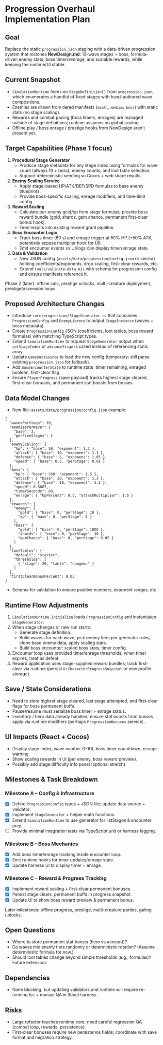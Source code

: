 # Progression Overhaul Implementation Plan

## Goal
Replace the static `progression.json` staging with a data-driven progression system that matches **NewDesign.md**: 10-wave stages + boss, formula-driven enemy stats, boss timers/enrage, and scalable rewards, while keeping the runtime/UI stable.

## Current Snapshot
- `SimulationRuntime` feeds on `StageDefinition[]` from `progression.json`, which enumerates a handful of fixed stages with hand-authored wave compositions.
- Enemies are drawn from tiered manifests (`small`, `medium`, `boss`) with static stats (no stage scaling).
- Rewards and combat pacing (boss timers, enrages) are managed outside of stage definitions; runtime assumes no global scaling.
- Offline play / boss enrage / prestige hooks from NewDesign aren’t present yet.

## Target Capabilities (Phase 1 focus)
1. **Procedural Stage Generator**
   - Produce stage metadata for any stage index using formulas for wave count (always 10 + boss), enemy counts, and loot table selection.
   - Support deterministic seeding so Cocos + web share results.
2. **Enemy Scaling Service**
   - Apply stage-based HP/ATK/DEF/SPD formulas to base enemy blueprints.
   - Provide boss-specific scaling, enrage modifiers, and time-limit config.
3. **Reward Scaling**
   - Calculate per-enemy gold/xp from stage formulas; provide boss reward bundle (gold, shards, gem chance, permanent first-clear bonus hook).
   - Feed results into existing reward grant pipeline.
4. **Boss Encounter Logic**
   - Track boss timer (60 s) and enrage trigger at 50% HP (+50% ATK, potentially expose multiplier hook for UI).
   - Emit encounter events so UI/logs can display timer/enrage state.
5. **Data & Validation**
   - New JSON config (`assets/data/progression/config.json` or similar) holding coefficients/exponents, drop scaling, first-clear rewards, etc.
   - Extend `tools/validate-data.mjs` with schema for progression config and ensure manifests reference it.

Phase 2 (later): offline calc, prestige unlocks, multi-creature deployment, prestige/ascension loops.

## Proposed Architecture Changes
- Introduce `core/progression/StageGenerator.ts` that consumes `ProgressionConfig` and `EnemyLibrary` to output `StageInstance` (waves + boss metadata).
- Create `ProgressionConfig` JSON (coefficients, loot tables, boss reward formulas) with matching TypeScript types.
- Extend `SimulationRuntime` to request `StageGenerator` output when `setStageIndex` or `advanceStage` is called instead of referencing static array.
- Update `GameDataSource` to load the new config (temporary: still parse existing `progression.json` for fallback).
- Add `BossEncounterState` to runtime state: timer remaining, enraged boolean, first-clear flag.
- Ensure `PlayerProgress` (save payload) tracks highest stage cleared, first-clear bonuses, and permanent stat boosts from bosses.

## Data Model Changes
- New file: `assets/data/progression/config.json` example:
```
{
  "wavesPerStage": 10,
  "enemiesPerWave": {
    "base": 3,
    "perFiveStages": 1
  },
  "enemyScaling": {
    "hp": { "base": 50, "exponent": 1.2 },
    "attack": { "base": 10, "exponent": 1.1 },
    "defense": { "base": 5, "exponent": 1.05 },
    "speed": { "base": 0.5, "perStage": 0.01 }
  },
  "boss": {
    "hp": { "base": 500, "exponent": 1.5 },
    "attack": { "base": 20, "exponent": 1.3 },
    "defense": { "base": 10, "exponent": 1.1 },
    "speed": 0.6667,
    "timerSeconds": 60,
    "enrage": { "hpPercent": 0.5, "attackMultiplier": 1.5 }
  },
  "rewards": {
    "enemy": {
      "gold": { "base": 0, "perStage": 10 },
      "xp": { "base": 0, "perStage": 5 }
    },
    "boss": {
      "gold": { "base": 0, "perStage": 1000 },
      "shards": { "base": 0, "perStage": 10 },
      "gemChance": { "base": 0, "perStage": 0.05 }
    }
  },
  "lootTables": {
    "default": "starter",
    "thresholds": [
      { "stage": 20, "table": "dungeon" }
    ]
  },
  "firstClearBonusPercent": 0.05
}
```
- Schema for validation to ensure positive numbers, exponent ranges, etc.

## Runtime Flow Adjustments
1. `SimulationRuntime.initialize` loads `ProgressionConfig` and instantiates `StageGenerator`.
2. When stage changes or new run starts:
   - Generate stage definition.
   - Build waves: for each wave, pick enemy tiers per generator rules, clone base enemy data, apply scaling stats.
   - Build boss encounter: scaled boss stats, timer config.
3. Encounter loop uses provided timer/enrage thresholds; when timer expires, treat as defeat.
4. Reward application uses stage-supplied reward bundles; track first-clear via runtime (persist in `CharacterProgressSnapshot` or new profile storage).

## Save / State Considerations
- Need to store highest stage cleared, last stage attempted, and first-clear flags for boss permanent buffs.
- Pause/resume must serialize boss timer + enrage status.
- Inventory / hero data already handled; ensure stat boosts from bosses apply via runtime modifiers (perhaps `ProgressionBonuses` service).

## UI Impacts (React + Cocos)
- Display stage index, wave number (1-10), boss timer countdown, enrage warning.
- Show scaling rewards in UI (per enemy, boss reward preview).
- Possibly add stage difficulty info panel (optional stretch).

## Milestones & Task Breakdown

### Milestone A – Config & Infrastructure
- [x] Define `ProgressionConfig` types + JSON file; update data source + validator.
- [x] Implement `StageGenerator` + helper math functions.
- [x] Extend `SimulationRuntime` to use generator for listStages & encounter prep.
- [ ] Provide minimal integration tests via TypeScript unit or harness logging.

### Milestone B – Boss Mechanics
- [x] Add boss timer/enrage tracking inside encounter loop.
- [x] Emit runtime hooks for timer updates/enrage state.
- [x] Update harness UI to display timer + enrage.

### Milestone C – Reward & Progress Tracking
- [x] Implement reward scaling + first-clear permanent bonuses.
- [x] Persist stage clears, permanent buffs in progress snapshot.
- [x] Update UI to show boss reward preview & permanent bonus.

Later milestones: offline progress, prestige, multi-creature parties, gating unlocks.

## Open Questions
- Where to store permanent stat boosts (hero vs account)?
- Do waves mix enemy tiers randomly or deterministic rotation? (Assume deterministic formula for now.)
- Should loot tables change beyond simple thresholds (e.g., formulas)? Future extension.

## Dependencies
- None blocking, but updating validators and runtime will require re-running tsc + manual QA in React harness.

## Risks
- Large refactor touches runtime core; need careful regression QA (combat loop, rewards, persistence).
- First-clear bonuses require new persistence fields; coordinate with save format and migration strategy.
